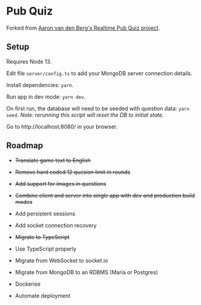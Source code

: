 # Pub Quiz

Forked from [Aaron van den Berg's Realtime Pub Quiz project](https://github.com/aaron5670/Realtime-Pub-Quiz).

## Setup

Requires Node 13.

Edit file `server/config.ts` to add your MongoDB server connection details.

Install dependencies: `yarn`.

Run app in dev mode: `yarn dev`.

On first run, the database will need to be seeded with question data: `yarn seed`. _Note: rerunning this script will reset the DB to initial state._

Go to http://localhost:8080/ in your browser.

## Roadmap

- ~~Translate game text to English~~

- ~~Remove hard coded 12 quesion limit in rounds~~

- ~~Add support for images in questions~~

- ~~Combine client and server into single app with dev and production build modes~~

- Add persistent sessions

- Add socket connection recovery

- ~~Migrate to TypeScript~~

- Use TypeScript properly

- Migrate from WebSocket to socket.io

- Migrate from MongoDB to an RDBMS (Maria or Postgres)

- Dockerise

- Automate deployment
